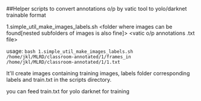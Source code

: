 ##Helper scripts to  convert annotations o/p by vatic tool to yolo/darknet trainable format

1.simple_util_make_images_labels.sh <folder where images can be found[nested subfolders of images is also fine]> <vatic o/p annotations .txt file> 

usage:
`bash 1.simple_util_make_images_labels.sh /home/jkl/MLRD/classroom-annotated/1/frames_in /home/jkl/MLRD/classroom-annotated/1/1.txt`

It'll create images containing training images, labels folder corresponding labels and train.txt in the scripts directory.

you can feed train.txt for yolo darknet for training
 
